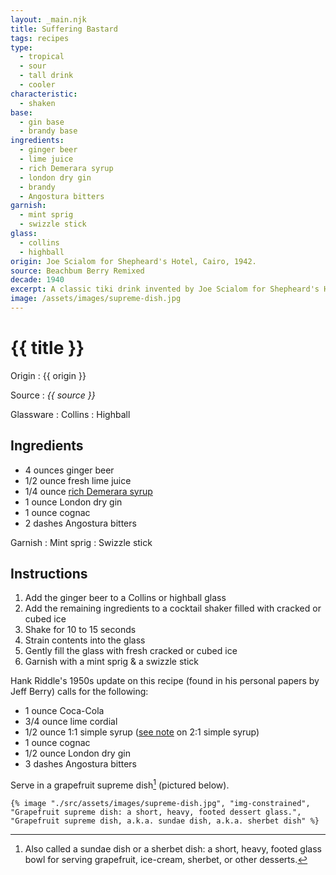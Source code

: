 ```yaml
---
layout: _main.njk
title: Suffering Bastard
tags: recipes
type:
  - tropical
  - sour
  - tall drink
  - cooler
characteristic:
  - shaken
base: 
  - gin base
  - brandy base
ingredients:
  - ginger beer
  - lime juice
  - rich Demerara syrup
  - london dry gin
  - brandy
  - Angostura bitters
garnish:
  - mint sprig
  - swizzle stick
glass:
  - collins
  - highball
origin: Joe Scialom for Shepheard's Hotel, Cairo, 1942.
source: Beachbum Berry Remixed
decade: 1940
excerpt: A classic tiki drink invented by Joe Scialom for Shepheard's Hotel, Cairo, 1942.
image: /assets/images/supreme-dish.jpg
---
```

<!-- markdownlint-disable MD025 -->
# {{ title }}
<!-- markdownlint-disable MD025 -->

Origin
  : {{ origin }}

Source
  : <cite>{{ source }}</cite>

Glassware
  : Collins
  : Highball

## Ingredients

* 4 ounces ginger beer
* 1/2 ounce fresh lime juice
* 1/4 ounce [rich Demerara syrup](/mixes/2-1-simple-syrup)
* 1 ounce London dry gin
* 1 ounce cognac
* 2 dashes Angostura bitters

Garnish
  : Mint sprig
  : Swizzle stick

## Instructions

1. Add the ginger beer to a Collins or highball glass
2. Add the remaining ingredients to a cocktail shaker filled with cracked or cubed ice
3. Shake for 10 to 15 seconds
4. Strain contents into the glass
5. Gently fill the glass with fresh cracked or cubed ice
6. Garnish with a mint sprig & a swizzle stick

<tiki-callout type="info">

  Hank Riddle's 1950s update on this recipe (found in his personal papers by Jeff Berry) calls for the following:

* 1 ounce Coca-Cola
* 3/4 ounce lime cordial
* 1/2 ounce 1:1 simple syrup ([see note](/mixes/2-1-simple-syrup/#fn:1) on 2:1 simple syrup)
* 1 ounce cognac
* 1/2 ounce London dry gin
* 3 dashes Angostura bitters

Serve in a grapefruit supreme dish[^1] (pictured below).

[^1]: Also called a sundae dish or a sherbet dish: a short, heavy, footed glass bowl for serving grapefruit, ice-cream, sherbet, or other desserts.
  
  <tiki-dialog-img>

    {% image "./src/assets/images/supreme-dish.jpg", "img-constrained", "Grapefruit supreme dish: a short, heavy, footed dessert glass.", "Grapefruit supreme dish, a.k.a. sundae dish, a.k.a. sherbet dish" %}

  </tiki-dialog-img>

</tiki-callout>
